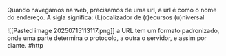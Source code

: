 Quando navegamos na web, precisamos de uma url, a url é como o nome do endereço. A sigla significa:
	(L)ocalizador de (r)ecursos (u)niversal
	
![[Pasted image 20250715113117.png]]
a URL tem um formato padronizado, onde uma parte determina o protocolo, a outra o servidor, e assim por diante.
#http 
